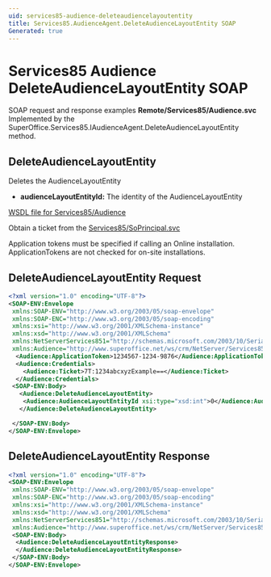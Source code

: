```yaml
---
uid: services85-audience-deleteaudiencelayoutentity
title: Services85.AudienceAgent.DeleteAudienceLayoutEntity SOAP
Generated: true
---
```


# Services85 Audience DeleteAudienceLayoutEntity SOAP

SOAP request and response examples **Remote/Services85/Audience.svc**
Implemented by the <see cref="M:SuperOffice.Services85.IAudienceAgent.DeleteAudienceLayoutEntity">SuperOffice.Services85.IAudienceAgent.DeleteAudienceLayoutEntity</see> method.

## DeleteAudienceLayoutEntity

Deletes the AudienceLayoutEntity

* **audienceLayoutEntityId:** The identity of the AudienceLayoutEntity



[WSDL file for Services85/Audience](../Services85-Audience.md)

Obtain a ticket from the [Services85/SoPrincipal.svc](../SoPrincipal/index.md)

Application tokens must be specified if calling an Online installation. ApplicationTokens are not checked for on-site installations.

## DeleteAudienceLayoutEntity Request

```xml
<?xml version="1.0" encoding="UTF-8"?>
<SOAP-ENV:Envelope
 xmlns:SOAP-ENV="http://www.w3.org/2003/05/soap-envelope"
 xmlns:SOAP-ENC="http://www.w3.org/2003/05/soap-encoding"
 xmlns:xsi="http://www.w3.org/2001/XMLSchema-instance"
 xmlns:xsd="http://www.w3.org/2001/XMLSchema"
 xmlns:NetServerServices851="http://schemas.microsoft.com/2003/10/Serialization/"
 xmlns:Audience="http://www.superoffice.net/ws/crm/NetServer/Services85">
  <Audience:ApplicationToken>1234567-1234-9876</Audience:ApplicationToken>
  <Audience:Credentials>
    <Audience:Ticket>7T:1234abcxyzExample==</Audience:Ticket>
  </Audience:Credentials>
 <SOAP-ENV:Body>
   <Audience:DeleteAudienceLayoutEntity>
    <Audience:AudienceLayoutEntityId xsi:type="xsd:int">0</Audience:AudienceLayoutEntityId>
   </Audience:DeleteAudienceLayoutEntity>

 </SOAP-ENV:Body>
</SOAP-ENV:Envelope>

```


## DeleteAudienceLayoutEntity Response

```xml
<?xml version="1.0" encoding="UTF-8"?>
<SOAP-ENV:Envelope
 xmlns:SOAP-ENV="http://www.w3.org/2003/05/soap-envelope"
 xmlns:SOAP-ENC="http://www.w3.org/2003/05/soap-encoding"
 xmlns:xsi="http://www.w3.org/2001/XMLSchema-instance"
 xmlns:xsd="http://www.w3.org/2001/XMLSchema"
 xmlns:NetServerServices851="http://schemas.microsoft.com/2003/10/Serialization/"
 xmlns:Audience="http://www.superoffice.net/ws/crm/NetServer/Services85">
 <SOAP-ENV:Body>
  <Audience:DeleteAudienceLayoutEntityResponse>
  </Audience:DeleteAudienceLayoutEntityResponse>
 </SOAP-ENV:Body>
</SOAP-ENV:Envelope>

```

